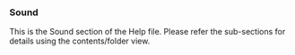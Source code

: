 <div class="section">

<div class="titlepage">

<div>

<div>

### <span id="sound"></span>Sound

</div>

</div>

</div>

This is the Sound section of the Help file. Please refer the
sub-sections for details using the contents/folder view.

</div>
